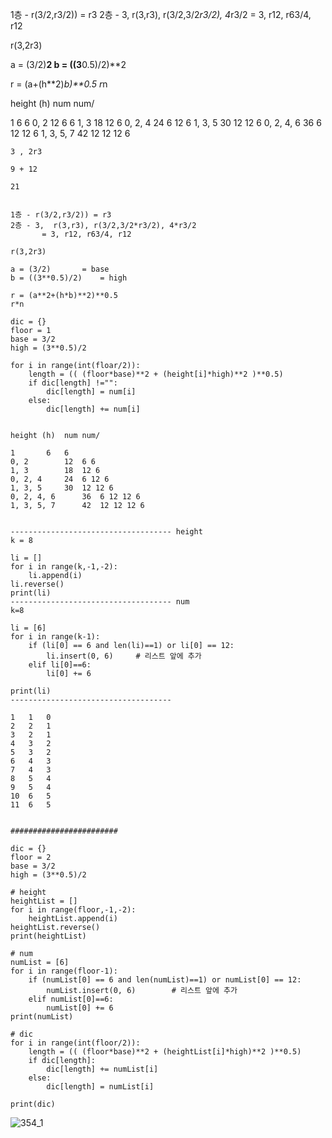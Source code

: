 1층 - r(3/2,r3/2)) = r3
2층 - 3,  r(3,r3), r(3/2,3/2*r3/2), 4*r3/2
       = 3, r12, r63/4, r12

r(3,2r3) 

a = (3/2)**2
b = ((3**0.5)/2)**2

r = (a+(h**2)*b)**0.5
r*n


height (h)	num	num/

1		6	6
0, 2		12	6 6
1, 3		18	12 6
0, 2, 4		24	6 12 6
1, 3, 5		30	12 12 6
0, 2, 4, 6		36	6 12 12 6
1, 3, 5, 7		42	12 12 12 6



```
3 , 2r3

9 + 12

21


1층 - r(3/2,r3/2)) = r3
2층 - 3,  r(3,r3), r(3/2,3/2*r3/2), 4*r3/2
       = 3, r12, r63/4, r12

r(3,2r3) 

a = (3/2)		= base
b = ((3**0.5)/2)	= high

r = (a**2+(h*b)**2)**0.5
r*n

dic = {}
floor = 1
base = 3/2
high = (3**0.5)/2

for i in range(int(floar/2)):
	length = (( (floor*base)**2 + (height[i]*high)**2 )**0.5)
	if dic[length] !="":
		dic[length] = num[i]
	else:
		dic[length] += num[i]


height (h)	num	num/

1		6	6
0, 2		12	6 6
1, 3		18	12 6
0, 2, 4		24	6 12 6
1, 3, 5		30	12 12 6
0, 2, 4, 6		36	6 12 12 6
1, 3, 5, 7		42	12 12 12 6


------------------------------------ height
k = 8

li = []
for i in range(k,-1,-2):
	li.append(i)
li.reverse()
print(li)
------------------------------------ num
k=8

li = [6]
for i in range(k-1):
	if (li[0] == 6 and len(li)==1) or li[0] == 12:
		li.insert(0, 6)		# 리스트 앞에 추가
	elif li[0]==6:
		li[0] += 6
	
print(li)
------------------------------------

1	1	0
2	2	1
3	2	1
4	3	2
5	3	2	
6	4	3
7	4	3
8	5	4
9	5	4
10	6	5
11	6	5


########################

dic = {}
floor = 2
base = 3/2
high = (3**0.5)/2

# height
heightList = []
for i in range(floor,-1,-2):
	heightList.append(i)
heightList.reverse()
print(heightList)

# num
numList = [6]
for i in range(floor-1):
	if (numList[0] == 6 and len(numList)==1) or numList[0] == 12:
		numList.insert(0, 6)		# 리스트 앞에 추가
	elif numList[0]==6:
		numList[0] += 6	
print(numList)

# dic
for i in range(int(floor/2)):
	length = (( (floor*base)**2 + (heightList[i]*high)**2 )**0.5)
	if dic[length]:
		dic[length] += numList[i]
	else:
		dic[length] = numList[i]

print(dic)
```
![354_1](https://user-images.githubusercontent.com/58851945/132244074-55e3ab16-9b27-47be-8e61-0a460a34af8a.png)
